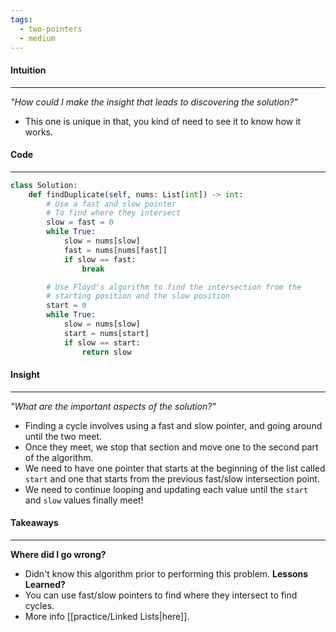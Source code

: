 ```yaml
---
tags:
  - two-pointers
  - medium
---
```

#### Intuition
---
_"How could I make the insight that leads to discovering the solution?"_
- This one is unique in that, you kind of need to see it to know how it works.

#### Code
---

```python
class Solution:
    def findDuplicate(self, nums: List[int]) -> int:
        # Use a fast and slow pointer
        # To find where they intersect
        slow = fast = 0
        while True:
            slow = nums[slow]
            fast = nums[nums[fast]]
            if slow == fast:
                break

        # Use Floyd's algorithm to find the intersection from the 
        # starting position and the slow position
        start = 0
        while True:
            slow = nums[slow]
            start = nums[start]
            if slow == start:
                return slow
```

#### Insight  
---
_"What are the important aspects of the solution?"_
- Finding a cycle involves using a fast and slow pointer, and going around until the two meet.
- Once they meet, we stop that section and move one to the second part of the algorithm. 
- We need to have one pointer that starts at the beginning of the list called `start` and one that starts from the previous fast/slow intersection point.
- We need to continue looping and updating each value until the `start` and `slow` values finally meet!

#### Takeaways
---
**Where did I go wrong?**
- Didn't know this algorithm prior to performing this problem.
**Lessons Learned?**
- You can use fast/slow pointers to find where they intersect to find cycles.
- More info [[practice/Linked Lists|here]].